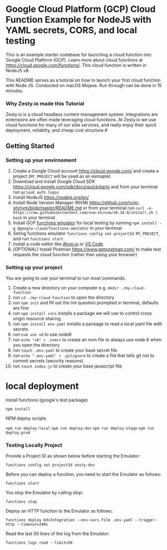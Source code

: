 # Google Cloud Platform (GCP) Cloud Function Example for NodeJS with YAML secrets, CORS, and local testing

This is an example starter codebase for launching a cloud function into Google Cloud Platform (GCP). Learn more about cloud functions at https://cloud.google.com/functions/. This cloud function is written in NodeJS v8. 

This README serves as a tutorial on how to launch your first cloud function with Node JS. Conducted on macOS Mojave. Run through can be done in 15 minutes.

### Why Zesty.io made this Tutorial

Zesty.io is a cloud headless content management system. Integrations are extensions are often made leveraging cloud functions. At Zesty.io we use cloud functions for many of our side services, and really enjoy their quick deployment, reliablity, and cheap cost structure.#

## Getting Started

### Setting up your envirnoment

1. Create a Google Cloud account https://cloud.google.com/ and create a project (`MY_PROJECT` will be used as an exmaple)
2. Download and install Google Cloud SDK https://cloud.google.com/sdk/docs/quickstarts and from your terminal run `gcloud auth login`
3. Install NodeJS https://nodejs.org/en/
4. Install Node Version Manager (NVM) https://github.com/nvm-sh/nvm/blob/master/README.md or from your terminal run `curl -o- https://raw.githubusercontent.com/nvm-sh/nvm/v0.34.0/install.sh | bash` in your terminal
5. Install GCP [functions emulator](https://cloud.google.com/functions/docs/emulator) for local testing by running `npm install -g @google-cloud/functions-emulator` in your terminal
6. Seting functions emulator `functions config set projectId MY_PROJECT`, and run `functions start`
7. Install a code editor like [Atom.io](https://Atom.io) or [VS Code](https://code.visualstudio.com/download)
8. *(OPTIONAL)* Install Postman https://www.getpostman.com/ to make test requests the cloud function (rather than using your browser)

### Setting up your project

You are going to use your terminal to run most commands. 

1. Create a new directory on your computer  e.g. `mkdir ./my-cloud-function`
2. run `cd ./my-cloud-function` to open the directory
3. run `npm init` and fill out the init question prompted in terminal, defaults are fine
4. run `npm install cors` installs a package we will use to control cross origin resource sharing
5. run `npm install env-yaml` installs a package to read a local yaml file with secrets
5. run `nvm use v8` to use node8
6. run `echo "v8" > .nvmrc` to create an nvm file to always use node 8  when you open the directory
7. run `touch .env.yaml` to create your base secret file
8. run `echo ".env.yaml" > .gitignore` to create a file that tells git not to commit secrets (security reasons)
9. run `touch index.js` to create your base javascript file


# local deployment

install functions (google's test package)

`npm install`

NPM deploy scripts

`npm run deploy:local`
`npm run deploy:dev`
`npm run deploy:stage`
`npm run deploy:prod`



### Testing Locally Project

Provide a Project ID as shown below before starting the Emulator:

```
functions config set projectId zesty-dev
```

Before you can deploy a function, you need to start the Emulator as follows:

```
functions start
```

You stop the Emulator by calling stop:

```
functions stop
```

Deploy an HTTP function to the Emulator as follows:

```
functions deploy bdxIntegration --env-vars-file .env.yaml --trigger-http --timeout=240s
```

Read the last 50 lines of the log from the Emulator:

```
functions logs read --limit=50
```
